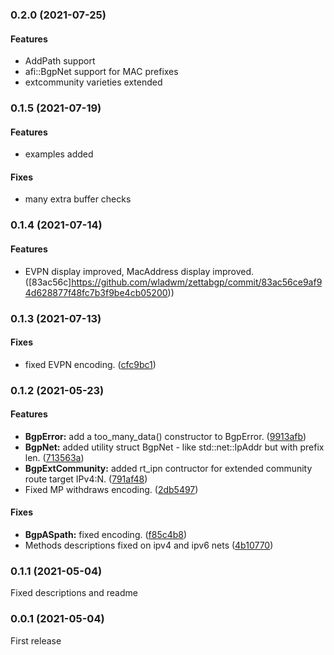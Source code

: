 ### 0.2.0 (2021-07-25)

#### Features

* AddPath support
* afi::BgpNet support for MAC prefixes
* extcommunity varieties extended


### 0.1.5 (2021-07-19)

#### Features

* examples added

#### Fixes

* many extra buffer checks

### 0.1.4 (2021-07-14)

#### Features

* EVPN display improved, MacAddress display improved. ([83ac56c]https://github.com/wladwm/zettabgp/commit/83ac56ce9af94d628877f48fc7b3f9be4cb05200))

### 0.1.3 (2021-07-13)

#### Fixes

* fixed EVPN encoding. ([cfc9bc1](https://github.com/wladwm/zettabgp/commit/cfc9bc1b47287cfe7e37d6fdbe9644d6cb3a69cc))

### 0.1.2 (2021-05-23)

#### Features

* **BgpError:** add a too_many_data() constructor to BgpError. ([9913afb](https://github.com/wladwm/zettabgp/commit/9913afb635c1120acdeb92ece1bcc4eba43edf3a))
* **BgpNet:** added utility struct BgpNet - like std::net::IpAddr but with prefix len. ([713563a](https://github.com/wladwm/zettabgp/commit/713563a5d5771fb53f1f4afeba88a6ebfa158e6f))
* **BgpExtCommunity:** added rt_ipn contructor for extended community route target IPv4:N. ([791af48](https://github.com/wladwm/zettabgp/commit/791af4804c0639bf5b5109a9591200983ce4cf0f))
* Fixed MP withdraws encoding. ([2db5497](https://github.com/wladwm/zettabgp/commit/2db54977439a3051d05f5c54f7db6fcb36ecf5b8))

#### Fixes

* **BgpASpath:** fixed encoding. ([f85c4b8](https://github.com/wladwm/zettabgp/commit/f85c4b86f67b2c8b8c5f0b3d441b15cb6122b705))
* Methods descriptions fixed on ipv4 and ipv6 nets ([4b10770](https://github.com/wladwm/zettabgp/commit/4b10770493cd08ac9751079e65de35e0f63a7e81))

### 0.1.1 (2021-05-04)

Fixed descriptions and readme

### 0.0.1 (2021-05-04)

First release


